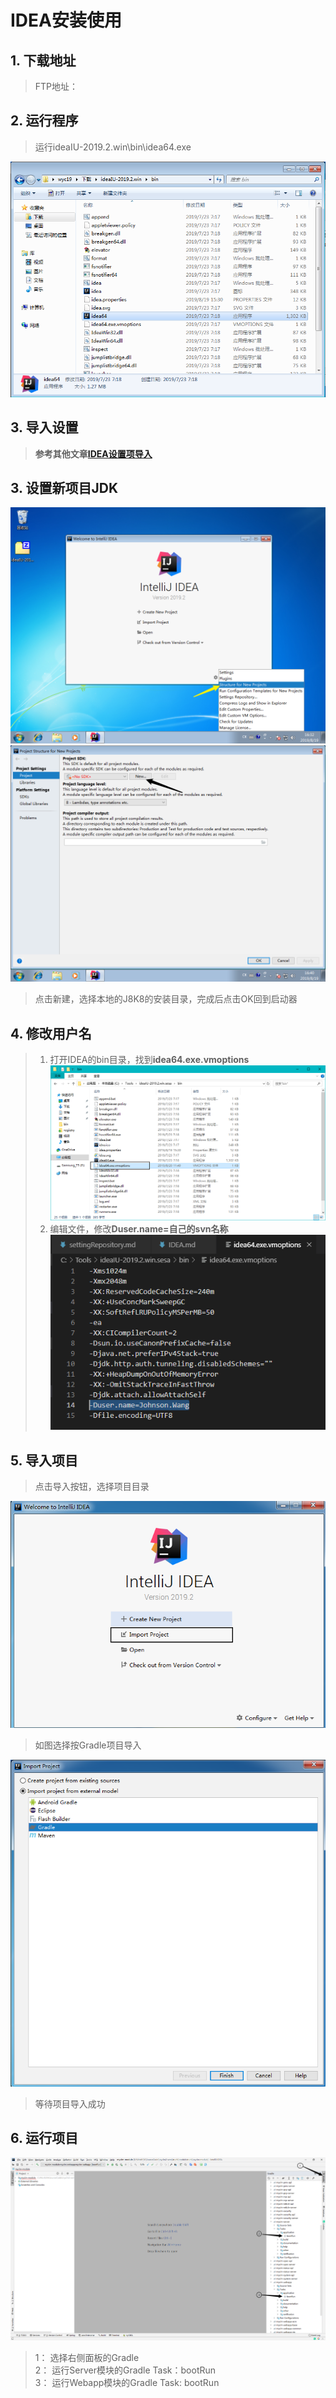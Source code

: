 # IDEA安装使用

## 1. 下载地址

 > FTP地址：

## 2. 运行程序

 > 运行ideaIU-2019.2.win\bin\idea64.exe

   ![文件目录](assert/exeMain.jpg)

## 3. 导入设置

 > **参考其他文章[IDEA设置项导入](importSetting 'IDEA设置项导入')**

## 3. 设置新项目JDK

 ![菜单选择设置JDK](assert/2019-08-19-16-32-42.png)
 ![设置SDK](assert/2019-08-19-16-41-17.png)
 > 点击新建，选择本地的J8K8的安装目录，完成后点击OK回到启动器

## 4. 修改用户名

 > 1. 打开IDEA的bin目录，找到**idea64.exe.vmoptions**
 ![找到vmoptions](assert/2019-08-20-12-26-55.png)
 > 2. 编辑文件，修改**Duser.name=自己的svn名称**
 ![修改用户名](assert/2019-08-20-12-30-23.png)

## 5. 导入项目

 > 点击导入按钮，选择项目目录

 ![导入项目按钮](assert/2019-08-19-20-26-46.png)
 > 如图选择按Gradle项目导入

 ![选择gradle](assert/2019-08-19-20-30-37.png)
 > 等待项目导入成功

## 6. 运行项目

 ![运行项目](assert/2019-08-19-21-31-23.png)
 > 1： 选择右侧面板的Gradle  
 > 2： 运行Server模块的Gradle Task：bootRun  
 > 3： 运行Webapp模块的Gradle Task: bootRun
